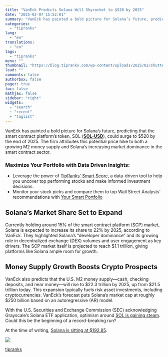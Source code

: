 ```yaml
---
title: "VanEck Predicts Solana Will Skyrocket to $520 by 2025"
date: "2025-02-07 15:52:01"
summary: "VanEck has painted a bold picture for Solana’s future, predicting that the smart contract platform’s token, SOL (SOL-USD), could surge to $520 by the end of 2025. The firm attributes this potential price hike to both a growing M2 money supply and Solana’s increasing market dominance in the smart contract..."
categories:
  - "tipranks"
lang:
  - "en"
translations:
  - "en"
tags:
  - "tipranks"
menu: ""
thumbnail: "https://blog.tipranks.com/wp-content/uploads/2025/02/shutterstock_2525160101-750x406.jpg"
lead: ""
comments: false
authorbox: false
pager: true
toc: false
mathjax: false
sidebar: "right"
widgets:
  - "search"
  - "recent"
  - "taglist"
---
```


VanEck has painted a bold picture for Solana’s future, predicting that the smart contract platform’s token, SOL (**[SOL-USD](https://www.tipranks.com/cryptocurrency/sol-usd)**), could surge to $520 by the end of 2025. The firm attributes this potential price hike to both a growing M2 money supply and Solana’s increasing market dominance in the smart contract sector.

### Maximize Your Portfolio with Data Driven Insights:

* Leverage the power of [TipRanks' Smart Score](https://www.tipranks.com/screener/top-smart-score-stocks), a data-driven tool to help you uncover top performing stocks and make informed investment decisions.
* Monitor your stock picks and compare them to top Wall Street Analysts' recommendations with  [Your Smart Portfolio](https://www.tipranks.com/smart-portfolio/holdings)

**Solana’s Market Share Set to Expand**
---------------------------------------

Currently holding around 15% of the smart contract platform (SCP) market, Solana is expected to increase its share to 22% by 2025, according to VanEck. They highlighted Solana’s “developer dominance” and its growing role in decentralized exchange (DEX) volumes and user engagement as key drivers. The SCP market itself is projected to reach $1.1 trillion, giving platforms like Solana ample room for growth.

**Money Supply Growth Boosts Crypto Prospects**
-----------------------------------------------

VanEck also predicts that the U.S. M2 money supply—cash, checking deposits, and near money—will rise to $22.3 trillion by 2025, up from $21.5 trillion today. This expansion typically fuels risk asset investments, including cryptocurrencies. VanEck’s forecast puts Solana’s market cap at roughly $250 billion based on an autoregressive (AR) model.

With the U.S. Securities and Exchange Commission (SEC) acknowledging Grayscale’s Solana ETF application, optimism around [SOL is gaining steam](https://www.tipranks.com/news/sec-sparks-hope-by-acknowledging-xrp-solana-and-litecoin-etf-filings). Could this be the beginning of a record-breaking run?

At the time of writing, [Solana is sitting at $192.85](https://www.tipranks.com/cryptocurrency/sol-usd).

[![](https://blog.tipranks.com/wp-content/uploads/2025/02/Screenshot-2025-02-07-at-13.16.55-1024x559.png)](https://www.tipranks.com/cryptocurrency/sol-usd)

[tipranks](https://tipranks.com/news/vaneck-predicts-solana-will-skyrocket-to-520-by-2025)
